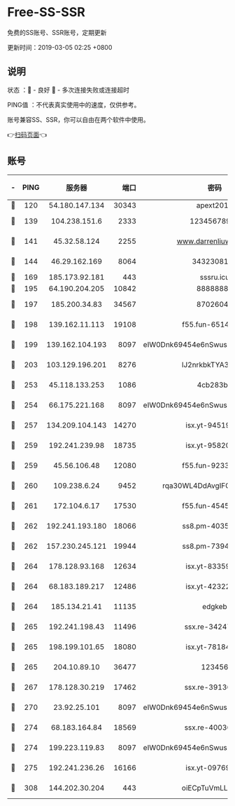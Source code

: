 # Free-SS-SSR

免费的SS账号、SSR账号，定期更新

更新时间：2019-03-05 02:25 +0800

## 说明

状态     ：🙂 - 良好 🙁 - 多次连接失败或连接超时

PING值   ：不代表真实使用中的速度，仅供参考。

账号兼容SS、SSR，你可以自由在两个软件中使用。

👉[扫码页面](https://liesauer.github.io/free-ss-ssr.github.io/)👈

## 账号

|-|PING|服务器|端口|密码|加密方式|区域|
|:----:|:----:|:-----:|-----:|:----:|:----:|:----:|
|🙂|120|54.180.147.134|30343|apext2019|chacha20|KR|
|🙂|139|104.238.151.6|2333|12345678900|aes-256-cfb|JP|
|🙂|141|45.32.58.124|2255|www.darrenliuwei.com|aes-256-cfb|JP|
|🙂|144|46.29.162.169|8064|3432308177|aes-256-cfb|RU|
|🙂|169|185.173.92.181|443|sssru.icu|rc4-md5|RU|
|🙂|195|64.190.204.205|10842|88888888|rc4-md5|US|
|🙂|197|185.200.34.83|34567|87026045|aes-256-cfb|US|
|🙂|198|139.162.11.113|19108|f55.fun-65147791|aes-256-cfb|SG|
|🙂|199|139.162.104.193|8097|eIW0Dnk69454e6nSwuspv9DmS201tQ0D|aes-256-cfb|JP|
|🙂|203|103.129.196.201|8276|lJ2nrkbkTYA30wv0|aes-256-cfb|US|
|🙂|253|45.118.133.253|1086|4cb283b8|aes-256-cfb|SG|
|🙂|254|66.175.221.168|8097|eIW0Dnk69454e6nSwuspv9DmS201tQ0D|aes-256-cfb|US|
|🙂|257|134.209.104.143|14270|isx.yt-94519084|aes-256-cfb|SG|
|🙂|259|192.241.239.98|18735|isx.yt-95820139|aes-256-cfb|US|
|🙂|259|45.56.106.48|12080|f55.fun-92337003|aes-256-cfb|US|
|🙂|260|109.238.6.24|9452|rqa30WL4DdAvgIFG6Fs3znzTa|aes-256-cfb|FR|
|🙂|261|172.104.6.17|17530|f55.fun-45452436|aes-256-cfb|US|
|🙂|262|192.241.193.180|18066|ss8.pm-40352381|aes-256-cfb|US|
|🙂|262|157.230.245.121|19944|ss8.pm-73943906|aes-256-cfb|SG|
|🙂|264|178.128.93.168|12634|isx.yt-83359917|aes-256-cfb|SG|
|🙂|264|68.183.189.217|12486|isx.yt-42322942|aes-256-cfb|SG|
|🙂|264|185.134.21.41|11135|edgkeb|aes-256-cfb|GB|
|🙂|265|192.241.198.43|11496|ssx.re-34247087|aes-256-cfb|US|
|🙂|265|198.199.101.65|18080|isx.yt-78184489|aes-256-cfb|US|
|🙂|265|204.10.89.10|36477|123456|aes-256-cfb|US|
|🙂|267|178.128.30.219|17462|ssx.re-39136705|aes-256-cfb|SG|
|🙂|270|23.92.25.101|8097|eIW0Dnk69454e6nSwuspv9DmS201tQ0D|aes-256-cfb|US|
|🙂|274|68.183.164.84|18569|ssx.re-40036320|aes-256-cfb|US|
|🙂|274|199.223.119.83|8097|eIW0Dnk69454e6nSwuspv9DmS201tQ0D|aes-256-cfb|US|
|🙂|275|192.241.236.26|16166|isx.yt-09769627|aes-256-cfb|US|
|🙂|308|144.202.30.204|443|oiECpTuVmLLxk4Ts|aes-256-cfb|US|
